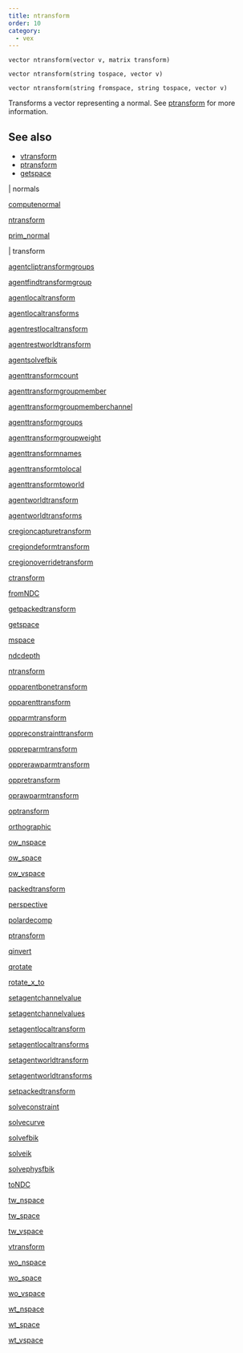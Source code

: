 ```yaml
---
title: ntransform
order: 10
category:
  - vex
---
```


`vector ntransform(vector v, matrix transform)`

`vector ntransform(string tospace, vector v)`

`vector ntransform(string fromspace, string tospace, vector v)`

Transforms a vector representing a normal. See [ptransform](ptransform.html "Transforms a vector from one space to another.") for more information.



## See also

- [vtransform](vtransform.html)
- [ptransform](ptransform.html)
- [getspace](getspace.html)

|
normals

[computenormal](computenormal.html)

[ntransform](ntransform.html)

[prim_normal](prim_normal.html)

|
transform

[agentcliptransformgroups](agentcliptransformgroups.html)

[agentfindtransformgroup](agentfindtransformgroup.html)

[agentlocaltransform](agentlocaltransform.html)

[agentlocaltransforms](agentlocaltransforms.html)

[agentrestlocaltransform](agentrestlocaltransform.html)

[agentrestworldtransform](agentrestworldtransform.html)

[agentsolvefbik](agentsolvefbik.html)

[agenttransformcount](agenttransformcount.html)

[agenttransformgroupmember](agenttransformgroupmember.html)

[agenttransformgroupmemberchannel](agenttransformgroupmemberchannel.html)

[agenttransformgroups](agenttransformgroups.html)

[agenttransformgroupweight](agenttransformgroupweight.html)

[agenttransformnames](agenttransformnames.html)

[agenttransformtolocal](agenttransformtolocal.html)

[agenttransformtoworld](agenttransformtoworld.html)

[agentworldtransform](agentworldtransform.html)

[agentworldtransforms](agentworldtransforms.html)

[cregioncapturetransform](cregioncapturetransform.html)

[cregiondeformtransform](cregiondeformtransform.html)

[cregionoverridetransform](cregionoverridetransform.html)

[ctransform](ctransform.html)

[fromNDC](fromNDC.html)

[getpackedtransform](getpackedtransform.html)

[getspace](getspace.html)

[mspace](mspace.html)

[ndcdepth](ndcdepth.html)

[ntransform](ntransform.html)

[opparentbonetransform](opparentbonetransform.html)

[opparenttransform](opparenttransform.html)

[opparmtransform](opparmtransform.html)

[oppreconstrainttransform](oppreconstrainttransform.html)

[oppreparmtransform](oppreparmtransform.html)

[opprerawparmtransform](opprerawparmtransform.html)

[oppretransform](oppretransform.html)

[oprawparmtransform](oprawparmtransform.html)

[optransform](optransform.html)

[orthographic](orthographic.html)

[ow_nspace](ow_nspace.html)

[ow_space](ow_space.html)

[ow_vspace](ow_vspace.html)

[packedtransform](packedtransform.html)

[perspective](perspective.html)

[polardecomp](polardecomp.html)

[ptransform](ptransform.html)

[qinvert](qinvert.html)

[qrotate](qrotate.html)

[rotate_x_to](rotate_x_to.html)

[setagentchannelvalue](setagentchannelvalue.html)

[setagentchannelvalues](setagentchannelvalues.html)

[setagentlocaltransform](setagentlocaltransform.html)

[setagentlocaltransforms](setagentlocaltransforms.html)

[setagentworldtransform](setagentworldtransform.html)

[setagentworldtransforms](setagentworldtransforms.html)

[setpackedtransform](setpackedtransform.html)

[solveconstraint](solveconstraint.html)

[solvecurve](solvecurve.html)

[solvefbik](solvefbik.html)

[solveik](solveik.html)

[solvephysfbik](solvephysfbik.html)

[toNDC](toNDC.html)

[tw_nspace](tw_nspace.html)

[tw_space](tw_space.html)

[tw_vspace](tw_vspace.html)

[vtransform](vtransform.html)

[wo_nspace](wo_nspace.html)

[wo_space](wo_space.html)

[wo_vspace](wo_vspace.html)

[wt_nspace](wt_nspace.html)

[wt_space](wt_space.html)

[wt_vspace](wt_vspace.html)
